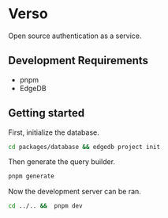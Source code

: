 # Verso

Open source authentication as a service.

## Development Requirements

-   pnpm
-   EdgeDB

## Getting started

First, initialize the database.

```bash
cd packages/database && edgedb project init
```

Then generate the query builder.

```bash
pnpm generate
```

Now the development server can be ran.

```bash
cd ../.. &&  pnpm dev
```
